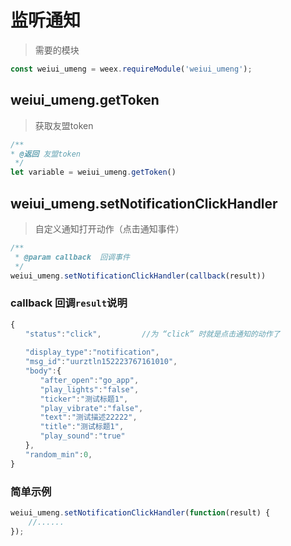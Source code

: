 # 监听通知

> 需要的模块

```js
const weiui_umeng = weex.requireModule('weiui_umeng');
```

## weiui_umeng.getToken

> 获取友盟token

```js
/**
* @返回 友盟token
 */
let variable = weiui_umeng.getToken()
``` 

## weiui_umeng.setNotificationClickHandler

> 自定义通知打开动作（点击通知事件）

```js
/**
 * @param callback  回调事件
 */
weiui_umeng.setNotificationClickHandler(callback(result))
```

### callback 回调`result`说明

```js
{
　　"status":"click",         //为 “click” 时就是点击通知的动作了
　　 
　　"display_type":"notification",
　　"msg_id":"uurztln152223767161010",
　　"body":{
　　　　"after_open":"go_app",
　　　　"play_lights":"false",
　　　　"ticker":"测试标题1",
　　　　"play_vibrate":"false",
　　　　"text":"测试描述22222",
　　　　"title":"测试标题1",
　　　　"play_sound":"true"
　　},
　　"random_min":0,
}
```

### 简单示例

```js
weiui_umeng.setNotificationClickHandler(function(result) {
    //......
});
```

